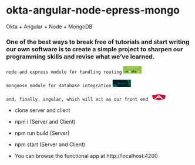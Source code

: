 # okta-angular-node-epress-mongo
Okta + Angular + Node + MongoDB

### One of the best ways to break free of tutorials and start writing our own software is to create a simple project to sharpen our programming skills and revise what we’ve learned.

 `node and express module for handling routing` <img src="https://github.com/RatneshChauhan/okta-angular-node-mongo/blob/main/node-epress.png" width="50" height="20"> 
 
 `mongoose module for database integration` <img src="https://github.com/RatneshChauhan/okta-angular-node-mongo/blob/main/mongo.png" width="50" height="20"> 
 
 `and, finally, angular, which will act as our front end` <img src="https://github.com/RatneshChauhan/okta-angular-node-mongo/blob/main/angular.png" width="50" height="20">



* clone server and client

* npm i (Server and Client)

* npm run build (Server)

* npm start (Server and Client)
* You can browse the functional app at http://localhost:4200
